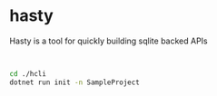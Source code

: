 # hasty

Hasty is a tool for quickly building sqlite backed APIs


##

```bash

cd ./hcli
dotnet run init -n SampleProject

```